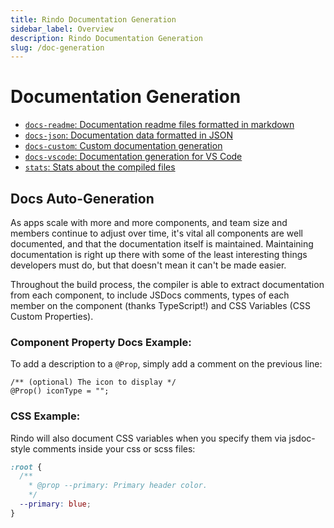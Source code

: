 ```yaml
---
title: Rindo Documentation Generation
sidebar_label: Overview
description: Rindo Documentation Generation
slug: /doc-generation
---
```


# Documentation Generation

- [`docs-readme`: Documentation readme files formatted in markdown](./docs-readme.md)
- [`docs-json`: Documentation data formatted in JSON](./docs-json.md)
- [`docs-custom`: Custom documentation generation](./docs-custom.md)
- [`docs-vscode`: Documentation generation for VS Code](./docs-vscode.md)
- [`stats`: Stats about the compiled files](./docs-stats.md)

## Docs Auto-Generation

As apps scale with more and more components, and team size and members continue to adjust over time, it's vital all components are well documented, and that the documentation itself is maintained. Maintaining documentation is right up there with some of the least interesting things developers must do, but that doesn't mean it can't be made easier.

Throughout the build process, the compiler is able to extract documentation from each component, to include JSDocs comments, types of each member on the component (thanks TypeScript!) and CSS Variables (CSS Custom Properties).

### Component Property Docs Example:

To add a description to a `@Prop`, simply add a comment on the previous line:

```tsx
/** (optional) The icon to display */
@Prop() iconType = "";
```

### CSS Example:

Rindo will also document CSS variables when you specify them via jsdoc-style comments inside your css or scss files:

```css
:root {
  /**
    * @prop --primary: Primary header color.
    */
  --primary: blue;
}
```

